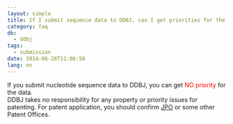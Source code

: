 ```yaml
---
layout: simple
title: If I submit sequence data to DDBJ, can I get priorities for the data?
category: faq
db:
  - ddbj
tags: 
  - submission
date: 2014-06-26T11:06:58
lang: en
---
```


If you submit nucleotide sequence data to DDBJ, you can get <font color="#ff0000">NO priority</font> for the data.    
DDBJ takes no responsibility for any property or priority issues for patenting. For patent application, you should confirm [JPO](https://www.jpo.go.jp/e/index.html) or some other Patent Offices. 
